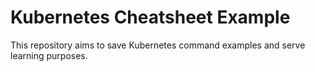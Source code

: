 # Kubernetes Cheatsheet Example

This repository aims to save Kubernetes command examples and serve learning purposes.
